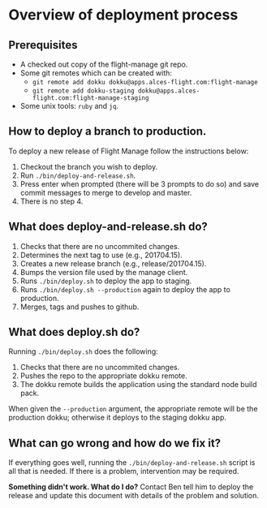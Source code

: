 # Overview of deployment process

## Prerequisites

 - A checked out copy of the flight-manage git repo.
 - Some git remotes which can be created with:
   - `git remote add dokku dokku@apps.alces-flight.com:flight-manage`
   - `git remote add dokku-staging dokku@apps.alces-flight.com:flight-manage-staging`
 - Some unix tools: `ruby` and `jq`.

## How to deploy a branch to production.

To deploy a new release of Flight Manage follow the instructions below:

 1. Checkout the branch you wish to deploy.
 2. Run `./bin/deploy-and-release.sh`.
 3. Press enter when prompted (there will be 3 prompts to do so) and save
    commit messages to merge to develop and master.
 4. There is no step 4.

## What does deploy-and-release.sh do?

 1. Checks that there are no uncommited changes.
 2. Determines the next tag to use (e.g., 201704.15).
 3. Creates a new release branch (e.g., release/201704.15).
 4. Bumps the version file used by the manage client.
 5. Runs `./bin/deploy.sh` to deploy the app to staging.
 6. Runs `./bin/deploy.sh --production` again to deploy the app to production.
 7. Merges, tags and pushes to github.

## What does deploy.sh do?

Running `./bin/deploy.sh` does the following:

 1. Checks that there are no uncommited changes.
 2. Pushes the repo to the appropriate dokku remote.
 3. The dokku remote builds the application using the standard node build
    pack.

When given the `--production` argument, the appropriate remote will be the
production dokku; otherwise it deploys to the staging dokku app.

## What can go wrong and how do we fix it?

If everything goes well, running the `./bin/deploy-and-release.sh` script is
all that is needed.  If there is a problem, intervention may be required.

**Something didn't work.  What do I do?**  Contact Ben tell him to deploy
the release and update this document with details of the problem and solution.
